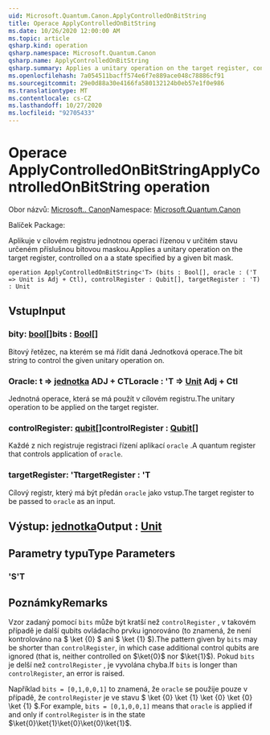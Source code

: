```yaml
---
uid: Microsoft.Quantum.Canon.ApplyControlledOnBitString
title: Operace ApplyControlledOnBitString
ms.date: 10/26/2020 12:00:00 AM
ms.topic: article
qsharp.kind: operation
qsharp.namespace: Microsoft.Quantum.Canon
qsharp.name: ApplyControlledOnBitString
qsharp.summary: Applies a unitary operation on the target register, controlled on a a state specified by a given bit mask.
ms.openlocfilehash: 7a054511bacff574e6f7e889ace048c78886cf91
ms.sourcegitcommit: 29e0d88a30e4166fa580132124b0eb57e1f0e986
ms.translationtype: MT
ms.contentlocale: cs-CZ
ms.lasthandoff: 10/27/2020
ms.locfileid: "92705433"
---
```

# <a name="applycontrolledonbitstring-operation"></a><span data-ttu-id="7c760-102">Operace ApplyControlledOnBitString</span><span class="sxs-lookup"><span data-stu-id="7c760-102">ApplyControlledOnBitString operation</span></span>

<span data-ttu-id="7c760-103">Obor názvů: [Microsoft.. Canon](xref:Microsoft.Quantum.Canon)</span><span class="sxs-lookup"><span data-stu-id="7c760-103">Namespace: [Microsoft.Quantum.Canon](xref:Microsoft.Quantum.Canon)</span></span>

<span data-ttu-id="7c760-104">Balíček [](https://nuget.org/packages/)</span><span class="sxs-lookup"><span data-stu-id="7c760-104">Package: [](https://nuget.org/packages/)</span></span>


<span data-ttu-id="7c760-105">Aplikuje v cílovém registru jednotnou operaci řízenou v určitém stavu určeném příslušnou bitovou maskou.</span><span class="sxs-lookup"><span data-stu-id="7c760-105">Applies a unitary operation on the target register, controlled on a a state specified by a given bit mask.</span></span>

```qsharp
operation ApplyControlledOnBitString<'T> (bits : Bool[], oracle : ('T => Unit is Adj + Ctl), controlRegister : Qubit[], targetRegister : 'T) : Unit
```


## <a name="input"></a><span data-ttu-id="7c760-106">Vstup</span><span class="sxs-lookup"><span data-stu-id="7c760-106">Input</span></span>

### <a name="bits--bool"></a><span data-ttu-id="7c760-107">bity: [bool](xref:microsoft.quantum.lang-ref.bool)[]</span><span class="sxs-lookup"><span data-stu-id="7c760-107">bits : [Bool](xref:microsoft.quantum.lang-ref.bool)[]</span></span>

<span data-ttu-id="7c760-108">Bitový řetězec, na kterém se má řídit daná Jednotková operace.</span><span class="sxs-lookup"><span data-stu-id="7c760-108">The bit string to control the given unitary operation on.</span></span>


### <a name="oracle--t--unit-adj--ctl"></a><span data-ttu-id="7c760-109">Oracle: t => [jednotka](xref:microsoft.quantum.lang-ref.unit) ADJ + CTL</span><span class="sxs-lookup"><span data-stu-id="7c760-109">oracle : 'T => [Unit](xref:microsoft.quantum.lang-ref.unit) Adj + Ctl</span></span>

<span data-ttu-id="7c760-110">Jednotná operace, která se má použít v cílovém registru.</span><span class="sxs-lookup"><span data-stu-id="7c760-110">The unitary operation to be applied on the target register.</span></span>


### <a name="controlregister--qubit"></a><span data-ttu-id="7c760-111">controlRegister: [qubit](xref:microsoft.quantum.lang-ref.qubit)[]</span><span class="sxs-lookup"><span data-stu-id="7c760-111">controlRegister : [Qubit](xref:microsoft.quantum.lang-ref.qubit)[]</span></span>

<span data-ttu-id="7c760-112">Každé z nich registruje registraci řízení aplikací `oracle` .</span><span class="sxs-lookup"><span data-stu-id="7c760-112">A quantum register that controls application of `oracle`.</span></span>


### <a name="targetregister--t"></a><span data-ttu-id="7c760-113">targetRegister: 'T</span><span class="sxs-lookup"><span data-stu-id="7c760-113">targetRegister : 'T</span></span>

<span data-ttu-id="7c760-114">Cílový registr, který má být předán `oracle` jako vstup.</span><span class="sxs-lookup"><span data-stu-id="7c760-114">The target register to be passed to `oracle` as an input.</span></span>



## <a name="output--unit"></a><span data-ttu-id="7c760-115">Výstup: [jednotka](xref:microsoft.quantum.lang-ref.unit)</span><span class="sxs-lookup"><span data-stu-id="7c760-115">Output : [Unit](xref:microsoft.quantum.lang-ref.unit)</span></span>



## <a name="type-parameters"></a><span data-ttu-id="7c760-116">Parametry typu</span><span class="sxs-lookup"><span data-stu-id="7c760-116">Type Parameters</span></span>

### <a name="t"></a><span data-ttu-id="7c760-117">'S</span><span class="sxs-lookup"><span data-stu-id="7c760-117">'T</span></span>



## <a name="remarks"></a><span data-ttu-id="7c760-118">Poznámky</span><span class="sxs-lookup"><span data-stu-id="7c760-118">Remarks</span></span>

<span data-ttu-id="7c760-119">Vzor zadaný pomocí `bits` může být kratší než `controlRegister` , v takovém případě je další qubits ovládacího prvku ignorováno (to znamená, že není kontrolováno na $ \ket {0} $ ani $ \ket {1} $).</span><span class="sxs-lookup"><span data-stu-id="7c760-119">The pattern given by `bits` may be shorter than `controlRegister`, in which case additional control qubits are ignored (that is, neither controlled on $\ket{0}$ nor $\ket{1}$).</span></span>
<span data-ttu-id="7c760-120">Pokud `bits` je delší než `controlRegister` , je vyvolána chyba.</span><span class="sxs-lookup"><span data-stu-id="7c760-120">If `bits` is longer than `controlRegister`, an error is raised.</span></span>

<span data-ttu-id="7c760-121">Například `bits = [0,1,0,0,1]` to znamená, že `oracle` se použije pouze v případě, že `controlRegister` je ve stavu $ \ket {0} \ket {1} \ket {0} \ket {0} \ket {1} $.</span><span class="sxs-lookup"><span data-stu-id="7c760-121">For example, `bits = [0,1,0,0,1]` means that `oracle` is applied if and only if `controlRegister` is in the state $\ket{0}\ket{1}\ket{0}\ket{0}\ket{1}$.</span></span>